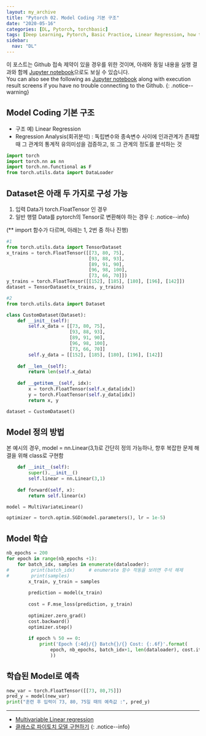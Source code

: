```yaml
---
layout: my_archive
title: "Pytorch 02. Model Coding 기본 구조"
date: "2020-05-16"
categories: [DL, Pytorch, torchbasic]
tags: [Deep Learning, Pytorch, Basic Practice, Linear Regression, how to make model]
sidebar:
  nav: "DL"
---
```


이 포스트는 Github 접속 제약이 있을 경우를 위한 것이며, 아래와 동일 내용을 실행 결과와 함께 [Jupyter notebook](https://github.com/bestofbad/Pytorch-Study/blob/master/2.%20Model%20Coding%20%EA%B8%B0%EB%B3%B8%20%EA%B5%AC%EC%A1%B0.ipynb)으로도 보실 수 있습니다.  
You can also see the following as [Jupyter notebook](https://github.com/bestofbad/Pytorch-Study/blob/master/2.%20Model%20Coding%20%EA%B8%B0%EB%B3%B8%20%EA%B5%AC%EC%A1%B0.ipynb) along with execution result screens if you have no trouble connecting to the Github.
{: .notice--warning}

## Model Coding 기본 구조

- 구조 예) Linear Regression
- Regression Analysis(회귀분석) : 독립변수와 종속변수 사이에 인과관계가 존재할 때 그 관계의 통계적 유의미성을 검증하고, 또 그 관계의 정도를 분석하는 것

```python
import torch
import torch.nn as nn
import torch.nn.functional as F
from torch.utils.data import DataLoader
```
## Dataset은 아래 두 가지로 구성 가능

1. 입력 Data가 torch.FloatTensor 인 경우
2. 일반 행렬 Data를 pytorch의 Tensor로 변환해야 하는 경우
{: .notice--info}

(** import 함수가 다르며, 아래는 1, 2번 중 하나 진행)

```python
#1
from torch.utils.data import TensorDataset
x_trains = torch.FloatTensor([[73, 80, 75],
                              [93, 88, 93],
                              [89, 91, 90],
                              [96, 98, 100],
                              [73, 66, 70]])
y_trains = torch.FloatTensor([[152], [185], [180], [196], [142]])
dataset = TensorDataset(x_trains, y_trains)
```

```python
#2
from torch.utils.data import Dataset

class CustomDataset(Dataset):
    def __init__(self):
        self.x_data = [[73, 80, 75],
                       [93, 88, 93],
                       [89, 91, 90],
                       [96, 98, 100],
                       [73, 66, 70]]
        self.y_data = [[152], [185], [180], [196], [142]]
    
    def __len__(self):
        return len(self.x_data)
    
    def __getitem__(self, idx):
        x = torch.FloatTensor(self.x_data[idx])
        y = torch.FloatTensor(self.y_data[idx])
        return x, y

dataset = CustomDataset()
```
## Model 정의 방법

본 예시의 경우, model = nn.Linear(3,1)로 간단히 정의 가능하나, 향후 복잡한 문제 해결을 위해 class로 구현함

```python
    def __init__(self):
        super().__init__()
        self.linear = nn.Linear(3,1)
        
    def forward(self, x):
        return self.linear(x)

model = MultiVariateLinear()

optimizer = torch.optim.SGD(model.parameters(), lr = 1e-5)
```

## Model 학습

```python
nb_epochs = 200
for epoch in range(nb_epochs +1):
    for batch_idx, samples in enumerate(dataloader):
#        print(batch_idx)     # enumerate 함수 작동을 보려면 주석 해제
#        print(samples)
        x_train, y_train = samples
        
        prediction = model(x_train)
        
        cost = F.mse_loss(prediction, y_train)
        
        optimizer.zero_grad()
        cost.backward()
        optimizer.step()
        
        if epoch % 50 == 0:
            print('Epoch {:4d}/{} Batch{}/{} Cost: {:.6f}'.format(
                epoch, nb_epochs, batch_idx+1, len(dataloader), cost.item()
                ))
```
## 학습된 Model로 예측

```python
new_var = torch.FloatTensor([[73, 80,75]])
pred_y = model(new_var)
print("훈련 후 입력이 73, 80, 75일 때의 예측값 :", pred_y)
```
---
- [Multivariable Linear regression](https://wikidocs.net/54841)
- [클래스로 파이토치 모델 구현하기](https://wikidocs.net/60036)
{: .notice--info}
